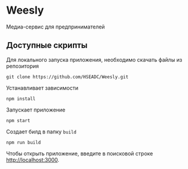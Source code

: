 # Weesly
Медиа-сервис для предпринимателей

## Доступные скрипты

Для локального запуска приложения, необходимо скачать файлы из репозитория
```
git clone https://github.com/HSEADC/Weesly.git
```

Устанавливает зависимости
```
npm install
```

Запускает приложение
```
npm start
```

Создает билд в папку `build`
```
npm run build
```

Чтобы открыть приложение, введите в поисковой строке [http://localhost:3000](http://localhost:3000).
